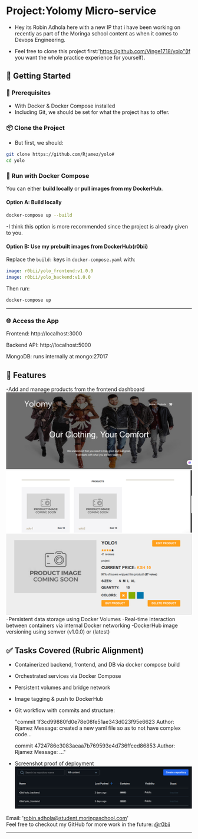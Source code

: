 
# Project:Yolomy Micro-service
- Hey its Robin Adhola here with a new IP that i have been working on recently as part of the Moringa school content as when it comes to Devops Engineering.

- Feel free to clone this project first:'https://github.com/Vinge1718/yolo"(If you want the whole practice experience for yourself).

## 🚀 Getting Started

### 🔧 Prerequisites

- With Docker & Docker Compose installed
- Including Git, we should be set for what the project has to offer.

### 📦 Clone the Project
- But first, we should:
```bash
git clone https://github.com/Rjamez/yolo#
cd yolo
```

### 🐳 Run with Docker Compose

You can either **build locally** or **pull images from my DockerHub**.

#### Option A: Build locally
```bash
docker-compose up --build
```
-I think this option is more recommended since the project is already given to you.

#### Option B: Use my prebuilt images from DockerHub(r0bii)

Replace the `build:` keys in `docker-compose.yaml` with:

```yaml
image: r0bii/yolo_frontend:v1.0.0
image: r0bii/yolo_backend:v1.0.0
```

Then run:
```bash
docker-compose up
```

---

### 🌐 Access the App

Frontend: http://localhost:3000

Backend API: http://localhost:5000

MongoDB: runs internally at mongo:27017


## 🧪 Features

-Add and manage products from the frontend dashboard
![Alt text](/image.png)
![Alt text](/IMG.png)
![Alt text](/image2.png)
-Persistent data storage using Docker Volumes
-Real-time interaction between containers via internal Docker networking
-DockerHub image versioning using semver (v1.0.0) or (latest)


## ✅ Tasks Covered (Rubric Alignment)

-  Containerized backend, frontend, and DB via docker compose build
-  Orchestrated services via Docker Compose
-  Persistent volumes and bridge network
-  Image tagging & push to DockerHub
-  Git workflow with commits and structure:

   "commit 1f3cd99880fd0e78e08fe51ae343d023f95e6623
   Author: Rjamez
   Message: created a new yaml file so as to not have complex code...

   commit 4724786e3083aeaa7b769593e4d736ffced86853
   Author: Rjamez
   Message: ..."

-  Screenshot proof of deployment
   ![Alt text](/IMG2.png)


Email: 'robin.adhola@student.moringaschool.com'  
Feel free to checkout my GitHub for more work  in the future: [@r0bii](https://github.com/r0bii)

---
